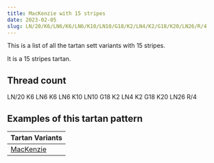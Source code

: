 ```yaml
---
title: MacKenzie with 15 stripes
date: 2023-02-05
slug: LN/20/K6/LN6/K6/LN6/K10/LN10/G18/K2/LN4/K2/G18/K20/LN26/R/4
---
```

This is a list of all the tartan sett variants with 15 stripes.

It is a 15 stripes tartan.


## Thread count
LN/20 K6 LN6 K6 LN6 K10 LN10 G18 K2 LN4 K2 G18 K20 LN26 R/4

## Examples of this tartan pattern

| Tartan Variants |
|---------------|
| [MacKenzie](/variants/ln/20/k6/ln6/k6/ln6/k10/ln10/g18/k2/ln4/k2/g18/k20/ln26/r/4-g008000-k000000-lne0e0e0-rc00000)||
